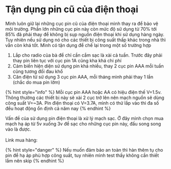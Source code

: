 # Tận dụng pin cũ của điện thoại

Mình luôn giữ lại những cục pin cũ của điện thoại mình thay ra để bảo vệ môi trường. Phần lớn những cục pin này còn mức độ sử dụng từ 70% tới 85% đã phải thay để không bị sụp nguồn điện thoại khi sử dụng hàng ngày. Tuy nhiên nếu sử dụng nó cho các thiết bị công suất thấp khác trong nhà thì vẫn còn khá tốt. Mình có tận dụng để chế lại trong một số trường hợp

1. Lắp cho radio của bà để chỉ cần cắm sạc là xài cả tuần. Trước đây phải thay pin liên tục với cục pin 1A cũng kha khá chi phí
2. Cảm biến hiện diện sử dụng pin khá nhiều, thay 2 cục pin AAA mỗi tuần cũng tương đối đau khổ
3. Cân điện tử sử dụng 3 cục pin AAA, mỗi tháng mình phải thay 1 lần (chắc do mua pin lởm)

{% hint style="info" %}
Mỗi cục pin AAA hoặc AA có hiệu điện thế V=1.5v. Thông thường các thiết bị này sẽ xài 2 cục trở lên nên mạch nguồn sẽ dùng công suất V=\~3A. Pin điện thoại có V=3.7A, mình có thử lắp vào thì đa số đều hoạt động ổn định cả năm nay
{% endhint %}

Vấn đề của sử dụng pin điện thoại là xử lý mạch sạc. Ở đây mình chọn mua mạch hạ áp từ 5v xuống 3v để sạc cho những cục pin này, đấu song song vào là được. \
\
Link mua hàng:

{% hint style="danger" %}
Nếu muốn đảm bảo an toàn thì hàn thêm tụ cho pin để hạ áp phù hợp công suất, tuy nhiên mình test thấy không cần thiết lắm nên skip
{% endhint %}
